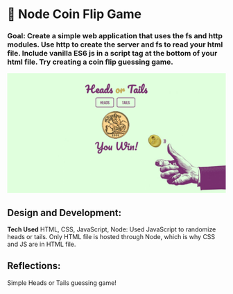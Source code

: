 # 💸  Node Coin Flip Game

### Goal: Create a simple web application that uses the fs and http modules. Use http to create the server and fs to read your html file. Include vanilla ES6 js in a script tag at the bottom of your html file. Try creating a coin flip guessing game.

![alt tag](screenshot.png)

## Design and Development:
**Tech Used** HTML, CSS, JavaScript, Node:
Used JavaScript to randomize heads or tails. Only HTML file is hosted through Node, which is why CSS and JS are in HTML file.

## Reflections:
Simple Heads or Tails guessing game!
